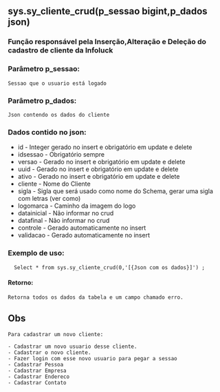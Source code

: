 ## sys.sy_cliente_crud(p_sessao bigint,p_dados json)

###  Função responsável pela Inserção,Alteração e Deleção do cadastro de cliente da Infoluck

### Parâmetro p_sessao:
```
Sessao que o usuario está logado
```

### Parâmetro p_dados:
```
Json contendo os dados do cliente
```

### Dados contido no json:

 - id -          Integer gerado no insert e obrigatório em update e delete
 - idsessao -    Obrigatório sempre
 - versao -      Gerado no insert e obrigatório em update e delete
 - uuid -        Gerado no insert e obrigatório em update e delete
 - ativo -       Gerado no insert e obrigatório em update e delete
 - cliente -     Nome do Cliente
 - sigla -       Sigla que será usado como nome do Schema, gerar uma sigla com letras (ver como)
 - logomarca -   Caminho da imagem do logo
 - datainicial - Não informar no crud
 - datafinal -   Não informar no crud
 - controle -    Gerado automaticamente no insert 
 - validacao -   Gerado automaticamente no insert

### Exemplo de uso:
```
  Select * from sys.sy_cliente_crud(0,'[{Json com os dados}]') ;
```

#### Retorno:
```
Retorna todos os dados da tabela e um campo chamado erro.
```

## Obs

```
Para cadastrar um novo cliente:

- Cadastrar um novo usuario desse cliente.
- Cadastrar o novo cliente.
- Fazer login com esse novo usuario para pegar a sessao
- Cadastrar Pessoa
- Cadastrar Empresa
- Cadastrar Endereco
- Cadastrar Contato

```







